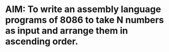 # AIM: To write an assembly language programs of 8086 to take N numbers as input and arrange them in ascending order.
